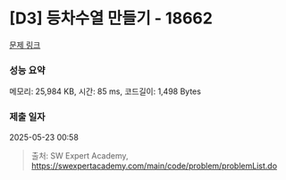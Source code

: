 # [D3] 등차수열 만들기 - 18662 

[문제 링크](https://swexpertacademy.com/main/code/problem/problemDetail.do?contestProbId=AYo-e9EKmGoDFAQI) 

### 성능 요약

메모리: 25,984 KB, 시간: 85 ms, 코드길이: 1,498 Bytes

### 제출 일자

2025-05-23 00:58



> 출처: SW Expert Academy, https://swexpertacademy.com/main/code/problem/problemList.do
